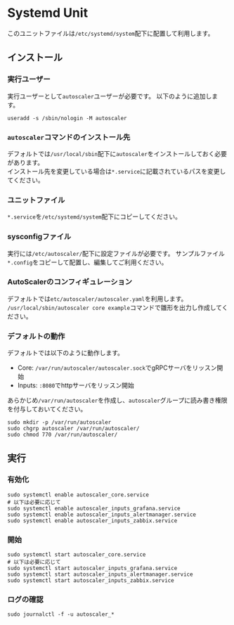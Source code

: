 # Systemd Unit

このユニットファイルは`/etc/systemd/system`配下に配置して利用します。

## インストール

### 実行ユーザー

実行ユーザーとして`autoscaler`ユーザーが必要です。
以下のように追加します。  

    useradd -s /sbin/nologin -M autoscaler

### `autoscaler`コマンドのインストール先

デフォルトでは`/usr/local/sbin`配下に`autoscaler`をインストールしておく必要があります。  
インストール先を変更している場合は`*.service`に記載されているパスを変更してください。  

### ユニットファイル

`*.service`を`/etc/systemd/system`配下にコピーしてください。

### sysconfigファイル

実行には`/etc/autoscaler/`配下に設定ファイルが必要です。
サンプルファイル`*.config`をコピーして配置し、編集してご利用ください。  

### AutoScalerのコンフィギュレーション

デフォルトでは`etc/autoscaler/autoscaler.yaml`を利用します。  
`/usr/local/sbin/autoscaler core example`コマンドで雛形を出力し作成してください。  

### デフォルトの動作

デフォルトでは以下のように動作します。

- Core: `/var/run/autoscaler/autoscaler.sock`でgRPCサーバをリッスン開始
- Inputs: `:8080`でhttpサーバをリッスン開始

あらかじめ`/var/run/autoscaler`を作成し、`autoscaler`グループに読み書き権限を付与しておいてください。

    sudo mkdir -p /var/run/autoscaler
    sudo chgrp autoscaler /var/run/autoscaler/
    sudo chmod 770 /var/run/autoscaler/

## 実行

### 有効化

    sudo systemctl enable autoscaler_core.service
    # 以下は必要に応じて
    sudo systemctl enable autoscaler_inputs_grafana.service
    sudo systemctl enable autoscaler_inputs_alertmanager.service
    sudo systemctl enable autoscaler_inputs_zabbix.service

### 開始

    sudo systemctl start autoscaler_core.service
    # 以下は必要に応じて
    sudo systemctl start autoscaler_inputs_grafana.service
    sudo systemctl start autoscaler_inputs_alertmanager.service
    sudo systemctl start autoscaler_inputs_zabbix.service

### ログの確認

    sudo journalctl -f -u autoscaler_*
